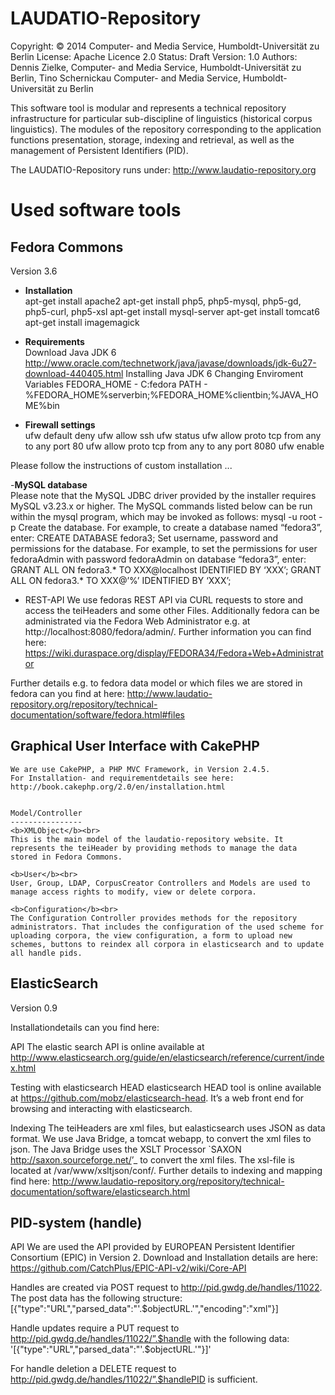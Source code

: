 LAUDATIO-Repository
===================

Copyright: © 2014 Computer- and Media Service, Humboldt-Universität zu Berlin
  License: Apache Licence 2.0
   Status: Draft
  Version: 1.0
  Authors: Dennis Zielke, Computer- and Media Service, Humboldt-Universität zu Berlin,
           Tino Schernickau Computer- and Media Service, Humboldt-Universität zu Berlin

This software tool is modular and represents a technical repository infrastructure for particular sub-discipline of linguistics (historical corpus linguistics). The modules of the repository corresponding to the application functions 
presentation, storage, indexing and retrieval, as well as the management of Persistent Identifiers (PID). 

The LAUDATIO-Repository runs under:
http://www.laudatio-repository.org

Used software tools
===================
  Fedora Commons
  --------------
  Version 3.6
  
  - <b>Installation</b><br>
  apt-get install apache2
  apt-get install php5, php5-mysql, php5-gd, php5-curl, php5-xsl
  apt-get install mysql-server
  apt-get install tomcat6
  apt-get install imagemagick
  
  - <b>Requirements</b><br>
  Download Java JDK 6
  http://www.oracle.com/technetwork/java/javase/downloads/jdk-6u27-download-440405.html
  Installing Java JDK 6
  Changing Enviroment Variables FEDORA_HOME - C:fedora PATH - %FEDORA_HOME%serverbin;%FEDORA_HOME%clientbin;%JAVA_HOME%bin

  - <b>Firewall settings</b><br>
  ufw default deny
  ufw allow ssh
  ufw status
  ufw allow proto tcp from any to any port 80
  ufw allow proto tcp from any to any port 8080
  ufw enable
  
  Please follow the instructions of custom installation
  ...
  
  -<b>MySQL database</b><br>
  Please note that the MySQL JDBC driver provided by the installer requires MySQL v3.23.x or higher.
  The MySQL commands listed below can be run within the mysql program, which may be invoked as follows:
  mysql -u root -p
  Create the database. For example, to create a database named “fedora3”, enter:
  CREATE DATABASE fedora3;
  Set username, password and permissions for the database. For example, to set the permissions for user fedoraAdmin with password fedoraAdmin on database “fedora3”, enter:
  GRANT ALL ON fedora3.* TO XXX@localhost IDENTIFIED BY ‘XXX’;
  GRANT ALL ON fedora3.* TO XXX@’%’ IDENTIFIED BY ‘XXX’;
  
  
  - REST-API
  We use fedoras REST API via CURL requests to store and access the teiHeaders and some other Files. 
  Additionally fedora can be administrated via the Fedora Web Administrator e.g. at http://localhost:8080/fedora/admin/.
  Further information you can find here:
  https://wiki.duraspace.org/display/FEDORA34/Fedora+Web+Administrator
  
  Further details e.g. to fedora data model or which files we are stored in fedora can you find at here:
  http://www.laudatio-repository.org/repository/technical-documentation/software/fedora.html#files

  Graphical User Interface with CakePHP
  -------------------------------------
    We are use CakePHP, a PHP MVC Framework, in Version 2.4.5.
    For Installation- and requirementdetails see here:
    http://book.cakephp.org/2.0/en/installation.html
    
    
    Model/Controller
    ----------------
    <b>XMLObject</b><br>
    This is the main model of the laudatio-repository website. It represents the teiHeader by providing methods to manage the data stored in Fedora Commons.
    
    <b>User</b><br>
    User, Group, LDAP, CorpusCreator Controllers and Models are used to manage access rights to modify, view or delete corpora.
    
    <b>Configuration</b><br>
    The Configuration Controller provides methods for the repository administrators. That includes the configuration of the used scheme for uploading corpora, the view configuration, a form to upload new schemes, buttons to reindex all corpora in elasticsearch and to update all handle pids.


  ElasticSearch
  -------------
  Version 0.9
  
  Installationdetails can you find here:

  API 
  The elastic search API is online available at http://www.elasticsearch.org/guide/en/elasticsearch/reference/current/index.html

  Testing with elasticsearch HEAD
  elasticsearch HEAD tool is online available at https://github.com/mobz/elasticsearch-head. It’s a web front end for browsing and interacting with elasticsearch.

  Indexing
  The teiHeaders are xml files, but ealasticsearch uses JSON as data format. We use Java Bridge, a tomcat webapp, to convert the xml files to json.
  The Java Bridge uses the XSLT Processor `SAXON <http://saxon.sourceforge.net/>’_ to convert the xml files. The xsl-file is located at /var/www/xsltjson/conf/. 
  Further details to indexing and mapping find here:
  http://www.laudatio-repository.org/repository/technical-documentation/software/elasticsearch.html

  PID-system (handle)
  -------------------
  
  API
  We are used the API provided by EUROPEAN Persistent Identifier Consortium (EPIC) in Version 2.
  Download and Installation details are here:
  https://github.com/CatchPlus/EPIC-API-v2/wiki/Core-API
  
  Handles are created via POST request to http://pid.gwdg.de/handles/11022.
  The post data has the following structure:
      [{"type":"URL","parsed_data":"'.$objectURL.'","encoding":"xml"}]
  
  Handle updates require a PUT request to http://pid.gwdg.de/handles/11022/”.$handle with the following data:
      '[{"type":"URL","parsed_data":"'.$objectURL.'"}]'
  
  For handle deletion a DELETE request to http://pid.gwdg.de/handles/11022/”.$handlePID is sufficient.


